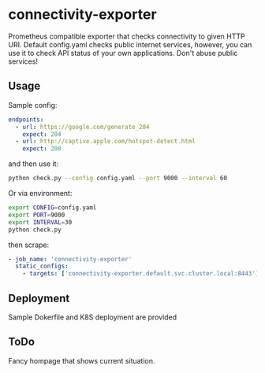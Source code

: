 # connectivity-exporter

Prometheus compatible exporter that checks connectivity to given HTTP URI. Default config.yaml checks public internet services, however, you can use it to check API status of your own applications. Don't abuse public services!

## Usage

Sample config:

```yaml
endpoints:
  - url: https://google.com/generate_204
    expect: 204
  - url: http://captive.apple.com/hotspot-detect.html
    expect: 200
```

and then use it:

```bash
python check.py --config config.yaml --port 9000 --interval 60
```

Or via environment:

```bash
export CONFIG=config.yaml
export PORT=9000
export INTERVAL=30
python check.py
```

then scrape:

```yaml
- job_name: 'connectivity-exporter'
  static_configs:
    - targets: ['connectivity-exporter.default.svc.cluster.local:8443']

```

## Deployment

Sample Dokerfile and K8S deployment are provided

## ToDo

Fancy hompage that shows current situation.
